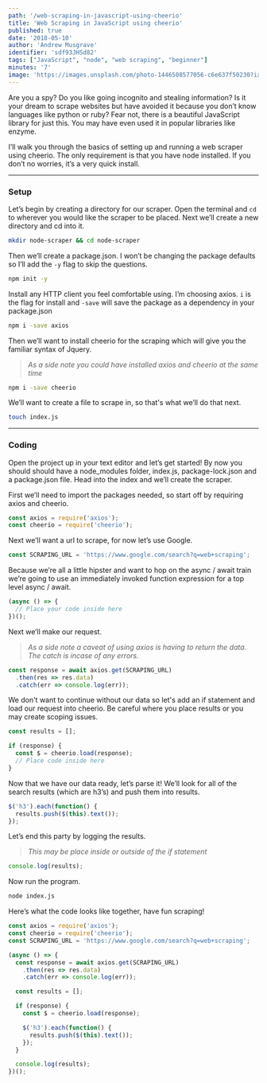 ```yaml
---
path: '/web-scraping-in-javascript-using-cheerio'
title: 'Web Scraping in JavaScript using cheerio'
published: true
date: '2018-05-10'
author: 'Andrew Musgrave'
identifier: 'sdf93JHSd82'
tags: ["JavaScript", "node", "web scraping", "beginner"]
minutes: '7'
image: 'https://images.unsplash.com/photo-1446508577056-c6e637f50230?ixlib=rb-0.3.5&s=e02bffe1997245212c5582a9b17b427f&auto=format&fit=crop&w=1050&q=80'
---
```


Are you a spy? Do you like going incognito and stealing information? Is it your dream to scrape websites but have avoided it because you don’t know languages like python or ruby? Fear not, there is a beautiful JavaScript library for just this. You may have even used it in popular libraries like enzyme.

I’ll walk you through the basics of setting up and running a web scraper using cheerio. The only requirement is that you have node installed. If you don’t no worries, it’s a very quick install.

***

### Setup

Let’s begin by creating a directory for our scraper. Open the terminal and `cd` to wherever you would like the scraper to be placed. Next we’ll create a new directory and cd into it.

```bash
mkdir node-scraper && cd node-scraper
```

Then we’ll create a package.json. I won’t be changing the package defaults so I’ll add the `-y` flag to skip the questions.

```bash
npm init -y
```

Install any HTTP client you feel comfortable using. I’m choosing axios. `i` is the flag for install and `-save` will save the package as a dependency in your package.json

```bash
npm i -save axios
```

Then we’ll want to install cheerio for the scraping which will give you the familiar syntax of Jquery.

> *As a side note you could have installed axios and cheerio at the same time*

```bash
npm i -save cheerio
```

We’ll want to create a file to scrape in, so that's what we’ll do that next.

```bash
touch index.js
```

***

### Coding

Open the project up in your text editor and let’s get started! By now you should should have a node_modules folder, index.js, package-lock.json and a package.json file. Head into the index and we’ll create the scraper.

First we’ll need to import the packages needed, so start off by requiring axios and cheerio.

```js
const axios = require('axios');
const cheerio = require('cheerio');
```

Next we’ll want a url to scrape, for now let’s use Google.

```js
const SCRAPING_URL = 'https://www.google.com/search?q=web+scraping';
```

Because we’re all a little hipster and want to hop on the async / await train we’re going to use an immediately invoked function expression for a top level async / await.

```js
(async () => {
  // Place your code inside here
})();
```

Next we’ll make our request.

> *As a side note a caveat of using axios is having to return the data. The catch is incase of any errors.*

```js
const response = await axios.get(SCRAPING_URL)
  .then(res => res.data)
  .catch(err => console.log(err));
```

We don't want to continue without our data so let's add an if statement and load our request into cheerio. Be careful where you place results or you may create scoping issues.

```js
const results = [];

if (response) {
  const $ = cheerio.load(response);
  // Place code inside here
}
```

Now that we have our data ready, let’s parse it! We’ll look for all of the search results (which are h3’s) and push them into results.

```js
$('h3').each(function() {
  results.push($(this).text());
});
```

Let’s end this party by logging the results.

> *This may be place inside or outside of the if statement*

```js
console.log(results);
```

Now run the program.

```bash
node index.js
```

Here’s what the code looks like together, have fun scraping!

```js
const axios = require('axios');
const cheerio = require('cheerio');
const SCRAPING_URL = 'https://www.google.com/search?q=web+scraping';

(async () => {
  const response = await axios.get(SCRAPING_URL)
    .then(res => res.data)
    .catch(err => console.log(err));

  const results = [];

  if (response) {
    const $ = cheerio.load(response);

    $('h3').each(function() {
      results.push($(this).text());
    });
  }

  console.log(results);
})();

```
